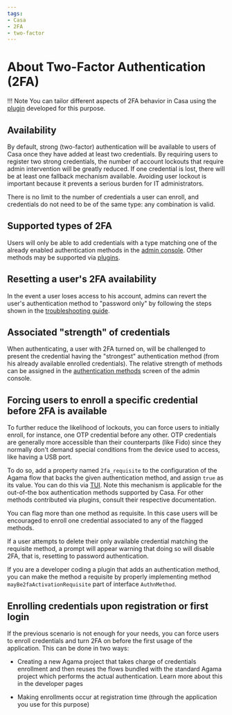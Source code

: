 ```yaml
---
tags:
- Casa
- 2FA
- two-factor
---
```


# About Two-Factor Authentication (2FA)

!!! Note
    You can tailor different aspects of 2FA behavior in Casa using the [plugin](../plugins/2fa-settings.md) developed 
    for this purpose.

## Availability

By default, strong (two-factor) authentication will be available to users of Casa once they have added at least two 
credentials. By requiring users to register two strong credentials, the number of account lockouts that require admin 
intervention will be greatly reduced. If one credential is lost, there will be at least one fallback mechanism 
available. Avoiding user lockout is important because it prevents a serious burden for IT administrators.

There is no limit to the number of credentials a user can enroll, and credentials do not need to be of the same type: 
any combination is valid. 

## Supported types of 2FA

Users will only be able to add credentials with a type matching one of the already enabled authentication methods in 
the [admin console](./admin-console.md#authentication-methods). Other methods may be supported via [plugins](../index.md#existing-plugins).

## Resetting a user's 2FA availability

In the event a user loses access to his account, admins can revert the user's authentication method to "password only" 
by following the steps shown in the [troubleshooting guide](./faq.md).

## Associated "strength" of credentials

When authenticating, a user with 2FA turned on, will be challenged to present the credential having the "strongest" 
authentication method (from his already available enrolled credentials). The relative strength of methods can be assigned in the [authentication methods](./admin-console.md#authentication-methods) screen of the admin console.

## Forcing users to enroll a specific credential before 2FA is available

To further reduce the likelihood of lockouts, you can force users to initially enroll, for instance, one OTP 
credential before any other. OTP credentials are generally more accessible than their counterparts (like Fido) since 
they normally don't demand special conditions from the device used to access, like having a USB port.

To do so, add a property named `2fa_requisite` to the configuration of the Agama flow that backs the given authentication method, and assign `true` as its value. You can do this via [TUI](../../janssen-server/config-guide/auth-server-config/agama-project-configuration.md#agama-project-configuration-screen). Note
this mechanism is applicable for the out-of-the box authentication methods supported by Casa. For other methods contributed via plugins, consult their respective documentation.

You can flag more than one method as requisite. In this case users will be encouraged to enroll one credential 
associated to any of the flagged methods.

If a user attempts to delete their only available credential matching the requisite method, a prompt will appear 
warning that doing so will disable 2FA, that is, resetting to password authentication.

If you are a developer coding a plugin that adds an authentication method, you can make the method a requisite by properly implementing method `mayBe2faActivationRequisite` part of interface `AuthnMethod`.

## Enrolling credentials upon registration or first login

If the previous scenario is not enough for your needs, you can force users to enroll credentials and turn 2FA on 
before the first usage of the application. This can be done in two ways:

- Creating a new Agama project that takes charge of credentials enrollment and then reuses the flows bundled with the standard Agama project which performs the actual authentication. Learn more about this in the developer pages

- Making enrollments occur at registration time (through the application you use for this purpose)
